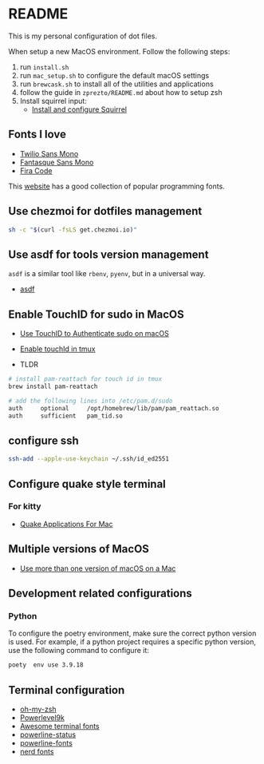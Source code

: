 # README

This is my personal configuration of dot files. 

When setup a new MacOS environment. Follow the following steps:

1. run `install.sh`
2. run `mac_setup.sh` to configure the default macOS settings
3. run `brewcask.sh` to install all of the utilities and applications
4. follow the guide in `zprezto/README.md` about how to setup zsh
5. Install squirrel input:
	- [Install and configure Squirrel](https://www.dreamxu.com/install-config-squirrel/)

## Fonts I love

- [Twilio Sans Mono](https://github.com/twilio/twilio-sans-mono)
- [Fantasque Sans Mono](https://github.com/belluzj/fantasque-sans)
- [Fira Code](https://github.com/tonsky/FiraCod)

This [website](https://www.programmingfonts.org/) has a good collection of popular programming fonts.


## Use chezmoi for dotfiles management

```bash
sh -c "$(curl -fsLS get.chezmoi.io)"
```

## Use asdf for tools version management

`asdf` is a similar tool like `rbenv`, `pyenv`, but in a universal way.

- [asdf](https://asdf-vm.com/guide/getting-started.html)

## Enable TouchID for sudo in MacOS

- [Use TouchID to Authenticate sudo on macOS](https://it.digitaino.com/use-touchid-to-authenticate-sudo-on-macos/)
- [Enable touchId in tmux](https://github.com/fabianishere/pam_reattach)

- TLDR

```bash
# install pam-reattach for touch id in tmux
brew install pam-reattach

# add the following lines into /etc/pam.d/sudo
auth     optional     /opt/homebrew/lib/pam/pam_reattach.so
auth     sufficient   pam_tid.so
```

## configure ssh

```bash
ssh-add --apple-use-keychain ~/.ssh/id_ed2551
```

## Configure quake style terminal

### For kitty

- [Quake Applications For Mac](https://lukesmurray.com/blog/quake-applications-for-mac)

## Multiple versions of MacOS

- [Use more than one version of macOS on a Mac](https://support.apple.com/en-us/HT208891)


## Development related configurations

### Python

To configure the poetry environment, make sure the correct python version is used. For example, if a python project requires a specific python version, use the following command to configure it:

```bash
poety  env use 3.9.18
```

## Terminal configuration

- [oh-my-zsh](https://github.com/robbyrussell/oh-my-zsh)
- [Powerlevel9k](https://github.com/bhilburn/powerlevel9k)
- [Awesome terminal fonts](https://github.com/gabrielelana/awesome-terminal-fonts)
- [powerline-status](https://pypi.python.org/pypi/powerline-status)
- [powerline-fonts](https://github.com/powerline/fonts)
- [nerd fonts](https://github.com/ryanoasis/nerd-fonts)

